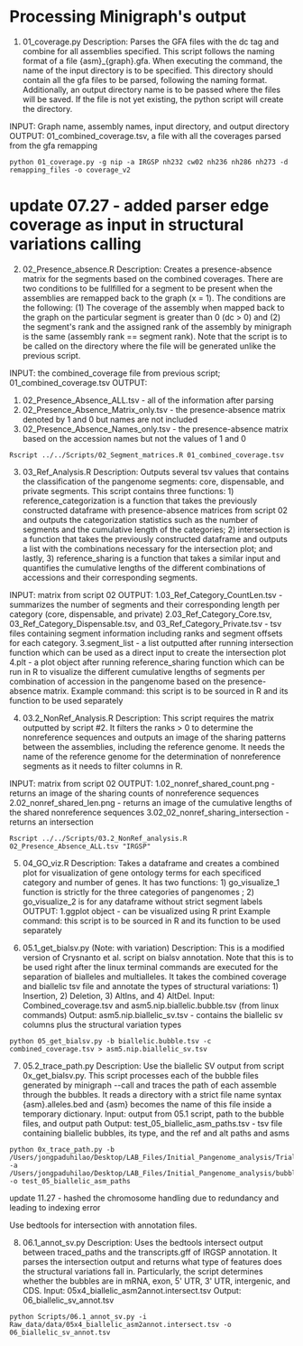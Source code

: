 # Processing Minigraph's output 

1. 01_coverage.py
Description:
Parses the GFA files with the dc tag and combine for all assemblies specified. 
This script follows the naming format of a file {asm}_{graph}.gfa. When executing the command, the name of the input directory is to be specified. This directory should contain all the gfa files to be parsed, following the naming format. Additionally, an output directory name is to be passed where the files will be saved. If the file is not yet existing, the python script will create the directory. 

INPUT: Graph name, assembly names, input directory, and output directory
OUTPUT: 01_combined_coverage.tsv, a file with all the coverages parsed from the gfa remapping
```
python 01_coverage.py -g nip -a IRGSP nh232 cw02 nh236 nh286 nh273 -d remapping_files -o coverage_v2
```
# update 07.27 - added parser edge coverage as input in structural variations calling

2. 02_Presence_absence.R
Description:
Creates a presence-absence matrix for the segments based on the combined coverages. There are two conditions to be fullfilled for a segment to be present when the assemblies are remapped back to the graph (x = 1). The conditions are the following: (1) The coverage of the assembly when mapped back to the graph on the particular segment is greater than 0 (dc > 0) and (2) the segment's rank and the assigned rank of the assembly by minigraph is the same (assembly rank == segment rank). Note that the script is to be called on the directory where the file will be generated unlike the previous script. 

INPUT: the combined_coverage file from previous script; 01_combined_coverage.tsv
OUTPUT:  
1. 02_Presence_Absence_ALL.tsv -  all of the information after parsing
2. 02_Presence_Absence_Matrix_only.tsv - the presence-absence matrix denoted by 1 and 0 but names are not included
3. 02_Presence_Absence_Names_only.tsv - the presence-absence matrix based on the accession names but not the values of 1 and 0
```
Rscript ../../Scripts/02_Segment_matrices.R 01_combined_coverage.tsv
```

3. 03_Ref_Analysis.R
Description:
Outputs several tsv values that contains the classification of the pangenome segments: core, dispensable, and private segments. This script contains three functions: 1) reference_categorization is a function that takes the previously constructed dataframe with presence-absence matrices from script 02 and outputs the categorization statistics such as the number of segments and the cumulative length of the categories; 2) intersection is a function that takes the previously constructed dataframe and outputs a list with the combinations necessary for the intersection plot; and lastly, 3) reference_sharing is a function that takes a similar input and quantifies the cumulative lengths of the different combinations of accessions and their corresponding segments. 

INPUT: matrix from script 02
OUTPUT: 
1.03_Ref_Category_CountLen.tsv - summarizes the number of segments and their corresponding length per category (core, dispensable, and private)
2.03_Ref_Category_Core.tsv, 03_Ref_Category_Dispensable.tsv, and 03_Ref_Category_Private.tsv - tsv files containing segment information including ranks and segment offsets for each category. 
3.segment_list - a list outputted after running intersection function which can be used as a direct input to create the intersection plot
4.plt - a plot object after running reference_sharing function which can be run in R to visualize the different cumulative lengths of segments per combination of accession in the pangenome based on the presence-absence matrix.
Example command: this script is to be sourced in R and its function to be used separately

4. 03.2_NonRef_Analysis.R
Description:
This script requires the matrix outputted by script #2. It filters the ranks > 0 to determine the nonreference sequences and outputs an image of the sharing patterns between the assemblies, including the reference genome. It needs the name of the reference genome for the determination of nonreference segments as it needs to filter columns in R.

INPUT: matrix from script 02
OUTPUT: 
1.02_nonref_shared_count.png - returns an image of the sharing counts of nonreference sequences
2.02_nonref_shared_len.png -  returns an image of the cumulative lengths of the shared nonreference sequences
3.02_02_nonref_sharing_intersection - returns an intersection
```
Rscript ../../Scripts/03.2_NonRef_analysis.R 02_Presence_Absence_ALL.tsv "IRGSP"
```

5. 04_GO_viz.R
Description: Takes a dataframe and creates a combined plot for visualization of gene ontology terms for each specificed category and number of genes. It has two functions: 1) go_visualize_1 function is strictly for the three categories of pangenomes ; 2) go_visualize_2 is for any dataframe without strict segment labels
OUTPUT:
1.ggplot object - can be visualized using R print
Example command: this script is to be sourced in R and its function to be used separately

6. 05.1_get_bialsv.py (Note: with variation)
Description: This is a modified version of Crysnanto et al. script on bialsv annotation. Note that this is to be used right after the linux terminal commands are executed for the separation of bialleles and multialleles. It takes the combined coverage and biallelic tsv file and annotate the types of structural variations: 1) Insertion, 2) Deletion, 3) AltIns, and 4) AltDel. 
Input: Combined_coverage.tsv and asm5.nip.biallelic.bubble.tsv (from linux commands)
Output: asm5.nip.biallelic_sv.tsv - contains the biallelic sv columns plus the structural variation types
```
python 05_get_bialsv.py -b biallelic.bubble.tsv -c combined_coverage.tsv > asm5.nip.biallelic_sv.tsv
```

7. 05.2_trace_path.py
Description: Use the biallelic SV output from script 0x_get_bialsv.py. This script processes each of the bubble files generated by
minigraph --call and traces the path of each assemble through the bubbles. It reads a directory with a strict file name syntax {asm}.alleles.bed and {asm} becomes the name of this file inside a temporary dictionary. 
Input: output from 05.1 script, path to the bubble files, and output path
Output: test_05_biallelic_asm_paths.tsv - tsv file containing biallelic bubbles, its type, and the ref and alt paths and asms
```
python 0x_trace_path.py -b /Users/jongpaduhilao/Desktop/LAB_Files/Initial_Pangenome_analysis/Trial_4/crysnanto_bubble/asm5.nip.biallelic_sv.tsv -a /Users/jongpaduhilao/Desktop/LAB_Files/Initial_Pangenome_analysis/bubble/04_bubble -o test_05_biallelic_asm_paths
```
update 11.27 - hashed the chromosome handling due to redundancy and leading to indexing error

Use bedtools for intersection with annotation files. 

8. 06.1_annot_sv.py
Description: Uses the bedtools intersect output between traced_paths and the transcripts.gff of IRGSP annotation. It parses the intersection output and returns what type of features does the structural variations fall in. Particularly, the script determines whether the bubbles are in mRNA, exon, 5' UTR, 3' UTR, intergenic, and CDS.
Input: 05x4_biallelic_asm2annot.intersect.tsv
Output: 06_biallelic_sv_annot.tsv
```
python Scripts/06.1_annot_sv.py -i Raw_data/data/05x4_biallelic_asm2annot.intersect.tsv -o 06_biallelic_sv_annot.tsv
``` 
 

